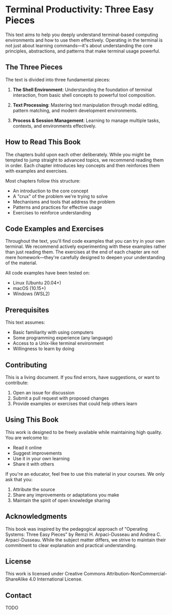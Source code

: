 # Terminal Productivity: Three Easy Pieces

This text aims to help you deeply understand terminal-based computing environments and how to use them effectively. Operating in the terminal is not just about learning commands—it's about understanding the core principles, abstractions, and patterns that make terminal usage powerful.

## The Three Pieces

The text is divided into three fundamental pieces:

1. **The Shell Environment**: Understanding the foundation of terminal interaction, from basic shell concepts to powerful tool composition.

2. **Text Processing**: Mastering text manipulation through modal editing, pattern matching, and modern development environments.

3. **Process & Session Management**: Learning to manage multiple tasks, contexts, and environments effectively.

## How to Read This Book

The chapters build upon each other deliberately. While you might be tempted to jump straight to advanced topics, we recommend reading them in order. Each chapter introduces key concepts and then reinforces them with examples and exercises.

Most chapters follow this structure:
- An introduction to the core concept
- A "crux" of the problem we're trying to solve
- Mechanisms and tools that address the problem
- Patterns and practices for effective usage
- Exercises to reinforce understanding

## Code Examples and Exercises

Throughout the text, you'll find code examples that you can try in your own terminal. We recommend actively experimenting with these examples rather than just reading them. The exercises at the end of each chapter are not mere homework—they're carefully designed to deepen your understanding of the material.

All code examples have been tested on:
- Linux (Ubuntu 20.04+)
- macOS (10.15+)
- Windows (WSL2)

## Prerequisites

This text assumes:
- Basic familiarity with using computers
- Some programming experience (any language)
- Access to a Unix-like terminal environment
- Willingness to learn by doing

## Contributing

This is a living document. If you find errors, have suggestions, or want to contribute:
1. Open an issue for discussion
2. Submit a pull request with proposed changes
3. Provide examples or exercises that could help others learn

## Using This Book

This work is designed to be freely available while maintaining high quality. You are welcome to:
- Read it online
- Suggest improvements
- Use it in your own learning
- Share it with others

If you're an educator, feel free to use this material in your courses. We only ask that you:
1. Attribute the source
2. Share any improvements or adaptations you make
3. Maintain the spirit of open knowledge sharing

## Acknowledgments

This book was inspired by the pedagogical approach of "Operating Systems: Three Easy Pieces" by Remzi H. Arpaci-Dusseau and Andrea C. Arpaci-Dusseau. While the subject matter differs, we strive to maintain their commitment to clear explanation and practical understanding.

## License

This work is licensed under Creative Commons Attribution-NonCommercial-ShareAlike 4.0 International License.

## Contact
TODO
